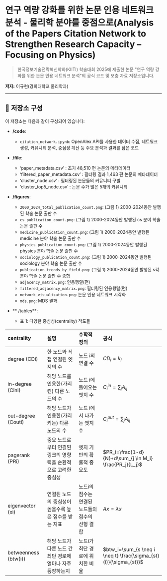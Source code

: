 # 연구 역량 강화를 위한 논문 인용 네트워크 분석 - 물리학 분야를 중점으로(Analysis of the Papers Citation Network to Strengthen Research Capacity – Focusing on Physics)

> 한국정보기술전략혁신학화(KIITI) 학술대회 2025에 제출한 논문 "연구 역량 강화를 위한 논문 인용 네트워크 분석"의 공식 코드 및 보충 자료 저장소입니다.

**저자:** 이규현(경희대학교 물리학과)

---

## 📂 저장소 구성

이 저장소는 다음과 같이 구성되어 있습니다:

* **/code**:
    * `citation_network.ipynb`: OpenAlex API를 사용한 데이터 수집, 네트워크 생성, 커뮤니티 분석, 중심성 계산 등 주요 분석과 결과를 담은 코드

* **/file**: 
    * ‘paper_metadata.csv’ : 초기 48,510 편 논문의 메타데이터
    * ‘filtered_paper_metadata.csv’ : 필터링 결과 1,463 편 논문의 메타데이터
    * ‘cluster_node.csv’ : 필터링된 논문들의 커뮤니티 구별
    * ‘cluster_top5_node.csv’ : 논문 수가 많은 5개의 커뮤니티	

* **/figures**:
    * `2000_2024_total_publication_count.png`: (그림 1) 2000-2024동안 발행된 학술 논문 출판 수
    * `cs_publication_count.png`: (그림 1) 2000-2024동안 발행된 cs 분야 학술 논문 출판 수
    * `medicine_publication_count.png`: (그림 1) 2000-2024동안 발행된 medicine 분야 학술 논문 출판 수
    * `physics_publication_count.png`: (그림 1) 2000-2024동안 발행된 physics 분야 학술 논문 출판 수
    * `sociology_publication_count.png`: (그림 1) 2000-2024동안 발행된 sociology 분야 학술 논문 출판 수
    * `publication_trends_by_field.png`: (그림 1) 2000-2024동안 발행된 s각 분야 학술 논문 출판 수 종합
    * `adjacency_matrix.png`: 인용행렬(편)
    * `filtered_adjacency_matrix.png`: 필터링된 인용행렬(편)
    * `network_visualization.png`: 논문 인용 네트워크 시각화
    * `mds.png`: MDS 결과

* ** /tables**:
   * 표 1: 다양한 중심성(centrality) 척도들

| centrality | 설명 | 수학적 정의 | 공식 |
| :--- | :--- | :--- | :--- |
| degree (CDi) | 한 노드와 직접 연결된 엣지의 수 | 노드 i의 연결 수 | $CD_i=k_i$ |
| in-degree (Cini) | 해당 노드를 인용한(가리킨) 다른 노드의 수 | 노드 i에 들어오는 엣지 수 | $C^{in}_i=\sum_j A_{ij}$ |
| out-degree (Couti) | 해당 노드가 인용한(가리키는) 다른 노드의 수 | 노드 i에서 나가는 엣지 수 | $C^{out}_i=\sum_j A_{ij}$ |
| pagerank (PRi) | 중요 노드로부터 연결된 링크의 영향력을 순환적으로 고려한 중심성 | 엣지 기반의 확률적 중요도 | $PR_i=\frac{1-d}{N}+d\sum_{j \in M_i} \frac{PR_j}{L_j}$ |
| eigenvector (xi) | 연결된 노드의 중심성이 높을수록 높은 점수를 받는 지표 | 노드i의 점수는 연결된 노드들의 점수의 선형 결합 | $Ax=\lambda x$ |
| betweenness (btw(i)) | 해당 노드가 다른 노드 간 최단 경로에 얼마나 자주 등장하는지 | 노드i가 최단 경로에 위치한 비율 | $btw_i=\sum_{s \neq i \neq t} \frac{\sigma_{st}(i)}{\sigma_{st}}$ |

